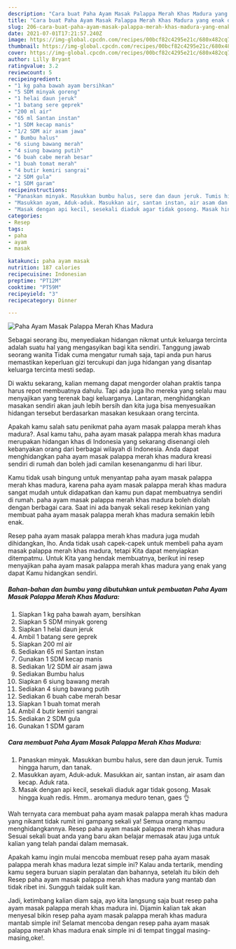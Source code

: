 ```yaml
---
description: "Cara buat Paha Ayam Masak Palappa Merah Khas Madura yang enak dan Mudah Dibuat"
title: "Cara buat Paha Ayam Masak Palappa Merah Khas Madura yang enak dan Mudah Dibuat"
slug: 206-cara-buat-paha-ayam-masak-palappa-merah-khas-madura-yang-enak-dan-mudah-dibuat
date: 2021-07-01T17:21:57.240Z
image: https://img-global.cpcdn.com/recipes/00bcf82c4295e21c/680x482cq70/paha-ayam-masak-palappa-merah-khas-madura-foto-resep-utama.jpg
thumbnail: https://img-global.cpcdn.com/recipes/00bcf82c4295e21c/680x482cq70/paha-ayam-masak-palappa-merah-khas-madura-foto-resep-utama.jpg
cover: https://img-global.cpcdn.com/recipes/00bcf82c4295e21c/680x482cq70/paha-ayam-masak-palappa-merah-khas-madura-foto-resep-utama.jpg
author: Lilly Bryant
ratingvalue: 3.2
reviewcount: 5
recipeingredient:
- "1 kg paha bawah ayam bersihkan"
- "5 SDM minyak goreng"
- "1 helai daun jeruk"
- "1 batang sere geprek"
- "200 ml air"
- "65 ml Santan instan"
- "1 SDM kecap manis"
- "1/2 SDM air asam jawa"
- " Bumbu halus"
- "6 siung bawang merah"
- "4 siung bawang putih"
- "6 buah cabe merah besar"
- "1 buah tomat merah"
- "4 butir kemiri sangrai"
- "2 SDM gula"
- "1 SDM garam"
recipeinstructions:
- "Panaskan minyak. Masukkan bumbu halus, sere dan daun jeruk. Tumis hingga harum, dan tanak."
- "Masukkan ayam, Aduk-aduk. Masukkan air, santan instan, air asam dan kecap. Aduk rata."
- "Masak dengan api kecil, sesekali diaduk agar tidak gosong. Masak hingga kuah redis. Hmm.. aromanya meduro tenan, gaes 👌"
categories:
- Resep
tags:
- paha
- ayam
- masak

katakunci: paha ayam masak 
nutrition: 187 calories
recipecuisine: Indonesian
preptime: "PT12M"
cooktime: "PT59M"
recipeyield: "3"
recipecategory: Dinner

---
```



![Paha Ayam Masak Palappa Merah Khas Madura](https://img-global.cpcdn.com/recipes/00bcf82c4295e21c/680x482cq70/paha-ayam-masak-palappa-merah-khas-madura-foto-resep-utama.jpg)

Sebagai seorang ibu, menyediakan hidangan nikmat untuk keluarga tercinta adalah suatu hal yang mengasyikan bagi kita sendiri. Tanggung jawab seorang  wanita Tidak cuma mengatur rumah saja, tapi anda pun harus memastikan keperluan gizi tercukupi dan juga hidangan yang disantap keluarga tercinta mesti sedap.

Di waktu  sekarang, kalian memang dapat mengorder olahan praktis tanpa harus repot membuatnya dahulu. Tapi ada juga lho mereka yang selalu mau menyajikan yang terenak bagi keluarganya. Lantaran, menghidangkan masakan sendiri akan jauh lebih bersih dan kita juga bisa menyesuaikan hidangan tersebut berdasarkan masakan kesukaan orang tercinta. 



Apakah kamu salah satu penikmat paha ayam masak palappa merah khas madura?. Asal kamu tahu, paha ayam masak palappa merah khas madura merupakan hidangan khas di Indonesia yang sekarang disenangi oleh kebanyakan orang dari berbagai wilayah di Indonesia. Anda dapat menghidangkan paha ayam masak palappa merah khas madura kreasi sendiri di rumah dan boleh jadi camilan kesenanganmu di hari libur.

Kamu tidak usah bingung untuk menyantap paha ayam masak palappa merah khas madura, karena paha ayam masak palappa merah khas madura sangat mudah untuk didapatkan dan kamu pun dapat membuatnya sendiri di rumah. paha ayam masak palappa merah khas madura boleh diolah dengan berbagai cara. Saat ini ada banyak sekali resep kekinian yang membuat paha ayam masak palappa merah khas madura semakin lebih enak.

Resep paha ayam masak palappa merah khas madura juga mudah dihidangkan, lho. Anda tidak usah capek-capek untuk membeli paha ayam masak palappa merah khas madura, tetapi Kita dapat menyiapkan ditempatmu. Untuk Kita yang hendak membuatnya, berikut ini resep menyajikan paha ayam masak palappa merah khas madura yang enak yang dapat Kamu hidangkan sendiri.

<!--inarticleads1-->

##### Bahan-bahan dan bumbu yang dibutuhkan untuk pembuatan Paha Ayam Masak Palappa Merah Khas Madura:

1. Siapkan 1 kg paha bawah ayam, bersihkan
1. Siapkan 5 SDM minyak goreng
1. Siapkan 1 helai daun jeruk
1. Ambil 1 batang sere geprek
1. Siapkan 200 ml air
1. Sediakan 65 ml Santan instan
1. Gunakan 1 SDM kecap manis
1. Sediakan 1/2 SDM air asam jawa
1. Sediakan  Bumbu halus
1. Siapkan 6 siung bawang merah
1. Sediakan 4 siung bawang putih
1. Sediakan 6 buah cabe merah besar
1. Siapkan 1 buah tomat merah
1. Ambil 4 butir kemiri sangrai
1. Sediakan 2 SDM gula
1. Gunakan 1 SDM garam




<!--inarticleads2-->

##### Cara membuat Paha Ayam Masak Palappa Merah Khas Madura:

1. Panaskan minyak. Masukkan bumbu halus, sere dan daun jeruk. Tumis hingga harum, dan tanak.
1. Masukkan ayam, Aduk-aduk. Masukkan air, santan instan, air asam dan kecap. Aduk rata.
1. Masak dengan api kecil, sesekali diaduk agar tidak gosong. Masak hingga kuah redis. Hmm.. aromanya meduro tenan, gaes 👌




Wah ternyata cara membuat paha ayam masak palappa merah khas madura yang nikamt tidak rumit ini gampang sekali ya! Semua orang mampu menghidangkannya. Resep paha ayam masak palappa merah khas madura Sesuai sekali buat anda yang baru akan belajar memasak atau juga untuk kalian yang telah pandai dalam memasak.

Apakah kamu ingin mulai mencoba membuat resep paha ayam masak palappa merah khas madura lezat simple ini? Kalau anda tertarik, mending kamu segera buruan siapin peralatan dan bahannya, setelah itu bikin deh Resep paha ayam masak palappa merah khas madura yang mantab dan tidak ribet ini. Sungguh taidak sulit kan. 

Jadi, ketimbang kalian diam saja, ayo kita langsung saja buat resep paha ayam masak palappa merah khas madura ini. Dijamin kalian tak akan menyesal bikin resep paha ayam masak palappa merah khas madura mantab simple ini! Selamat mencoba dengan resep paha ayam masak palappa merah khas madura enak simple ini di tempat tinggal masing-masing,oke!.

